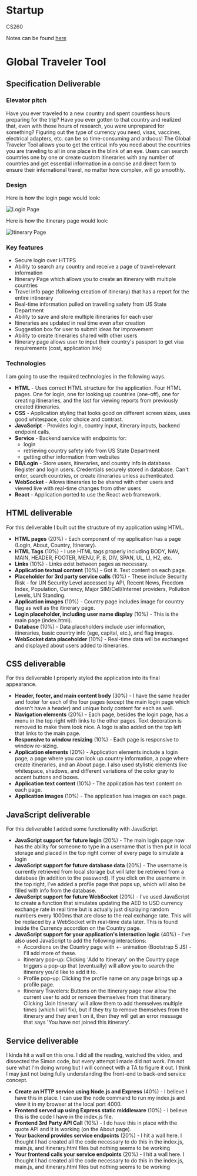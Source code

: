 # Startup
CS260

Notes can be found [here](https://github.com/bwegr/startup/blob/main/notes.md)

# Global Traveler Tool

## Specification Deliverable

### Elevator pitch

Have you ever traveled to a new country and spent countless hours preparing for the trip? Have you ever gotten to that country and realized that, even with those hours  of research, you were unprepared for something? Figuring out the type of currency you need, visas, vaccines, electrical adapters, etc. can be so time-consuming and arduous! The Global Traveler Tool allows you to get the critical info you need about the countries you are traveling to all in one place in the blink of an eye. Users can search countries one by one or create custom itineraries with any number of countries and get essential information in a concise and direct form to ensure their international travel, no matter how complex, will go smoothly.

### Design
Here is how the login page would look:

![Login Page](images/login.png)

Here is how the itinerary page would look:

![Itinerary Page](images/itinerarypage2.png)

### Key features

- Secure login over HTTPS
- Ability to search any country and receive a page of travel-relevant information
- Itinerary Page which allows you to create an itinerary with multiple countries
- Travel info page (following creation of itinerary) that has a report for the entire intinerary
- Real-time information pulled on travelling safety from US State Department
- Ability to save and store multiple itineraries for each user
- Itineraries are updated in real time even after creation
- Suggestion box for user to submit ideas for improvement
- Ability to create itineraries shared with other users
- Itinerary page allows user to input their country's passport to get visa requirements (cost, application link)

### Technologies

I am going to use the required technologies in the following ways.

- **HTML** - Uses correct HTML structure for the application. Four HTML pages. One for login, one for looking up countries (one-off), one for creating itineraries, and the last for viewing reports from previously created itineraries.
- **CSS** - Application styling that looks good on different screen sizes, uses good whitespace, color choice and contrast.
- **JavaScript** - Provides login, country input, itinerary inputs, backend endpoint calls.
- **Service** - Backend service with endpoints for:
  - login
  - retrieving country safety info from US State Department
  - getting other information from websites
- **DB/Login** - Store users, itineraries, and country info in database. Register and login users. Credentials securely stored in database. Can't enter, search countries, or create itineraries unless authenticated.
- **WebSocket** - Allows itineraries to be shared with other users and viewed live with real-time changes from other users
- **React** - Application ported to use the React web framework.

## HTML deliverable

For this deliverable I built out the structure of my application using HTML.

- **HTML pages** (20%) - Each component of my application has a page (Login, About, Country, Itinerary).
- **HTML Tags** (10%) - I use HTML tags properly including BODY, NAV, MAIN, HEADER, FOOTER, MENU, P, B, DIV, SPAN, UL, LI, H2, etc.
- **Links** (10%) - Links exist between pages as necessary.
- **Application textual content** (10%) - Got it. Text content on each page.
- **Placeholder for 3rd party service calls** (10%) - These include Security Risk - for UN Security Level accessed by API, Recent News, Freedom Index, Population, Currency, Major SIM/Cell/Internet providers, Pollution Levels, UN Standing.
- **Application images** (10%) - Country page includes image for country flag as well as the itinerary page.
- **Login placeholder, including user name display** (10%) - This is the main page (index.html).
- **Database** (10%) - Data placeholders include user information, itineraries, basic country info (age, capital, etc.), and flag images. 
- **WebSocket data placeholder** (10%) - Real-time data will be exchanged and displayed about users added to itineraries.

## CSS deliverable

For this deliverable I properly styled the application into its final appearance.

- **Header, footer, and main content body** (30%) - I have the same header and footer for each of the four pages (except the main login page which doesn’t have a header) and unique body content for each as well.
- **Navigation elements** (20%) - Each page, besides the login page, has a menu in the top right with links to the other pages. Text decoration is removed to make them look nice. A logo is also added on the top left that links to the main page.
- **Responsive to window resizing** (10%) - Each page is responsive to window re-sizing.
- **Application elements** (20%) - Application elements include a login page, a page where you can look up country information, a page where create itineraries, and an About page. I also used stylistic elements like whitespace, shadows, and different variations of the color gray to accent buttons and boxes.
- **Application text content** (10%) - The application has text content on each page.
- **Application images** (10%) - The application has images on each page.

## JavaScript deliverable

For this deliverable I added some functionality with JavaScript.

- **JavaScript support for future login** (20%) - The main login page now has the ability for someone to type in a username that is then put in local storage and placed in the top right corner of every page to simulate a login
- **JavaScript support for future database data** (20%) - The username is currently retrieved from local storage but will later be retrieved from a database (in addition to the password). If you click on the username in the top right, I've added a profile page that pops up, which will also be filled with info from the database.
- **JavaScript support for future WebSocket** (20%) - I've used JavaScript to create a function that simulates updating the AED to USD currency exchange rate in real time but is actually just displaying random numbers every 1000ms that are close to the real exchange rate. This will be replaced by a WebSocket with real-time data later. This is found inside the Currency accordion on the Country page.
- **JavaScript support for your application's interaction logic** (40%) - I've also used JavaScript to add the following interactions:
	- Accordions on the Country page with +- animation (Bootstrap 5 JS) - I'll add more of these.
	- Itinerary pop-up: Clicking 'Add to Itinerary' on the Country page triggers a pop-up that (eventually) will allow you to search the itinerary you'd like to add it to.
	- Profile pop-up: Clicking the profile name on any page brings up a profile page.
  - Itinerary Travelers: Buttons on the Itinerary page now allow the current user to add or remove themselves from that itinerary. Clicking 'Join Itinerary' will allow them to add themselves multiple times (which I will fix), but if they try to remove themselves from the itinerary and they aren't on it, then they will get an error message that says 'You have not joined this itinerary'.


## Service deliverable

I kinda hit a wall on this one. I did all the reading, watched the video, and dissected the Simon code, but every attempt I made did not work. I'm not sure what I'm doing wrong but I will connect with a TA to figure it out. I think I may just not being fully understanding the front-end to back-end service concept.

- **Create an HTTP service using Node.js and Express** (40%) - I believe I have this in place. I can use the node command to run my index.js and view it in my browser at the local port 4000.
- **Frontend served up using Express static middleware** (10%) - I believe this is the code I have in the index.js file.
- **Frontend 3rd Party API Call** (10%) - I do have this in place with the quote API and it is working (on the About page).
- **Your backend provides service endpoints** (20%) - I hit a wall here. I thought I had created all the code necessary to do this in the index.js, main.js, and itinerary.html files but nothing seems to be working
- **Your frontend calls your service endpoints** (20%) - I hit a wall here. I thought I had created all the code necessary to do this in the index.js, main.js, and itinerary.html files but nothing seems to be working


